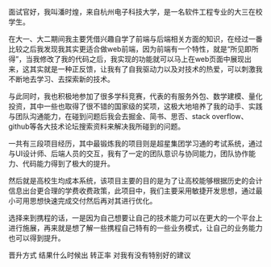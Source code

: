 面试官好，我叫潘时煌，来自杭州电子科技大学，是一名软件工程专业的大三在校学生。

在大一、大二期间我主要凭借兴趣自学了前端与后端相关方面的知识，在经过一番比较之后我发现我其实更适合做web前端，因为前端有一个特性，就是“所见即所得”，当我修改了我的代码之后，我实现的功能就可以马上在web页面中展现出来，这其实就是一种正反馈，让我有了自我驱动力以及对技术的热爱，可以刺激我不断地去学习、去探索新的技术。

与此同时，我也积极地参加了很多学科竞赛，代表的有服务外包、数学建模、量化投资，其中一些也取得了很不错的国家级的奖项，这极大地培养了我的动手、实践与团队沟通能力，在碰到问题后我会去掘金、简书、思否、stack overflow、github等各大技术论坛搜索资料来解决我所碰到的问题。

一共有三段项目经历，其中最锻炼我的项目则是超星集团学习通的考试系统，通过与UI设计师、后端人员的交互，我有了一定的团队意识与协同能力，团队协作能力、代码能力得到了极大的提升。

然后就是高校生均成本系统，该项目主要的目的是为了让高校能够根据历史的会计信息出台更合理的学费收费政策，此项目中，我们主要采用敏捷开发思想，通过最小可用思想快速完成交付然后再对其进行优化。

选择来到携程的话，一是因为自己想要让自己的技术能力可以在更大的一个平台上进行施展，再来就是想了解一些携程自己特有的一些业务模式，让自己的业务能力也可以得到提升。


晋升方式
结果什么时候出
转正率
对我有没有特别好的建议